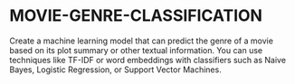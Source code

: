 # MOVIE-GENRE-CLASSIFICATION
Create a machine learning model that can predict the genre of a movie based on its plot summary or other textual information. You can use techniques like TF-IDF or word embeddings with classifiers  such as Naive Bayes, Logistic Regression, or Support Vector  Machines.
